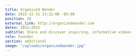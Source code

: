 ```yaml
---
title: Organized Wonder
date: 2015-12-31 13:22:00 -05:00
position: 26
external_link: http://organizedwonder.com
dates: 2012–2015
subtitle: Share and discover inspiring, informative videos
role: Founder
section: additional
image: "/uploads/organizedwonder.jpg"
---
```


